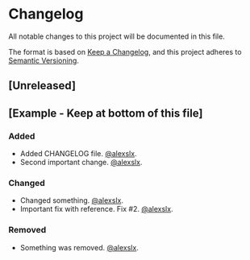 # Changelog
All notable changes to this project will be documented in this file.

The format is based on [Keep a Changelog](https://keepachangelog.com/en/1.0.0/),
and this project adheres to [Semantic Versioning](https://semver.org/spec/v2.0.0.html).

## [Unreleased]

## [Example - Keep at bottom of this file]
### Added
- Added CHANGELOG file. [@alexslx](https://gitlab.com/alexslx).
- Second important change. [@alexslx](https://gitlab.com/alexslx).

### Changed
- Changed something. [@alexslx](https://gitlab.com/alexslx).
- Important fix with reference. Fix #2. [@alexslx](https://gitlab.com/alexslx).

### Removed
- Something was removed. [@alexslx](https://gitlab.com/alexslx).